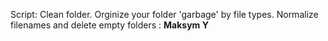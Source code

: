 Script: Clean folder. Orginize your folder 'garbage' by file types. Normalize filenames and delete empty folders : <b>Maksym Y</b>